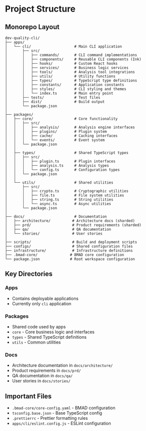 # Project Structure

## Monorepo Layout
```
dev-quality-cli/
├── apps/
│   └── cli/                    # Main CLI application
│       ├── src/
│       │   ├── commands/       # CLI command implementations
│       │   ├── components/     # Reusable CLI components (Ink)
│       │   ├── hooks/          # Custom React hooks
│       │   ├── services/       # Business logic services
│       │   ├── tools/          # Analysis tool integrations
│       │   ├── utils/          # Utility functions
│       │   ├── types/          # TypeScript type definitions
│       │   ├── constants/      # Application constants
│       │   ├── styles/         # CLI styling and themes
│       │   └── index.ts        # Main entry point
│       ├── tests/              # Test files
│       ├── dist/               # Build output
│       └── package.json
│
├── packages/
│   ├── core/                   # Core functionality
│   │   ├── src/
│   │   │   ├── analysis/       # Analysis engine interfaces
│   │   │   ├── plugins/        # Plugin system
│   │   │   ├── cache/          # Caching interfaces
│   │   │   └── events/         # Event system
│   │   └── package.json
│   │
│   ├── types/                  # Shared TypeScript types
│   │   ├── src/
│   │   │   ├── plugin.ts       # Plugin interfaces
│   │   │   ├── analysis.ts     # Analysis types
│   │   │   └── config.ts       # Configuration types
│   │   └── package.json
│   │
│   └── utils/                  # Shared utilities
│       ├── src/
│       │   ├── crypto.ts       # Cryptographic utilities
│       │   ├── file.ts         # File system utilities
│       │   ├── string.ts       # String utilities
│       │   └── async.ts        # Async utilities
│       └── package.json
│
├── docs/                       # Documentation
│   ├── architecture/          # Architecture docs (sharded)
│   ├── prd/                   # Product requirements (sharded)
│   ├── qa/                    # QA documentation
│   └── stories/               # User stories
│
├── scripts/                   # Build and deployment scripts
├── configs/                   # Shared configuration files
├── infrastructure/            # Infrastructure definitions
├── .bmad-core/               # BMAD core configuration
└── package.json              # Root workspace configuration
```

## Key Directories

### Apps
- Contains deployable applications
- Currently only `cli` application

### Packages
- Shared code used by apps
- `core` - Core business logic and interfaces
- `types` - Shared TypeScript definitions
- `utils` - Common utilities

### Docs
- Architecture documentation in `docs/architecture/`
- Product requirements in `docs/prd/`
- QA documentation in `docs/qa/`
- User stories in `docs/stories/`

## Important Files
- `.bmad-core/core-config.yaml` - BMAD configuration
- `tsconfig.base.json` - Base TypeScript config
- `.prettierrc` - Prettier formatting rules
- `apps/cli/eslint.config.js` - ESLint configuration